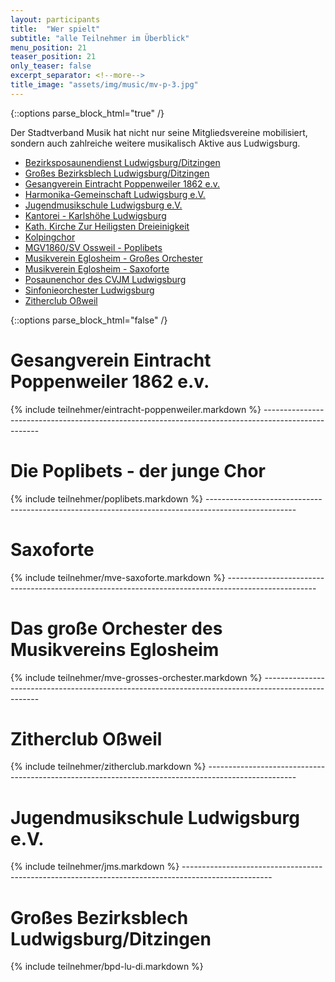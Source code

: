 ```yaml
---
layout: participants
title:  "Wer spielt"
subtitle: "alle Teilnehmer im Überblick"
menu_position: 21
teaser_position: 21
only_teaser: false
excerpt_separator: <!--more-->
title_image: "assets/img/music/mv-p-3.jpg"
---
```

{::options parse_block_html="true" /}
<div class="teaser">
Der Stadtverband Musik hat nicht nur seine Mitgliedsvereine mobilisiert, sondern auch zahlreiche weitere musikalisch Aktive aus Ludwigsburg.

- [Bezirksposaunendienst Ludwigsburg/Ditzingen](/teilnehmer.html#bpd-lu-di)
- [Großes Bezirksblech Ludwigsburg/Ditzingen](/teilnehmer.html#blech-lu-di)
- [Gesangverein Eintracht Poppenweiler 1862 e.v.](/teilnehmer.html#gesangverein-eintracht-poppenweiler-1862-ev)
- [Harmonika-Gemeinschaft Ludwigsburg e.V.]()
- [Jugendmusikschule Ludwigsburg e.V.](/teilnehmer.html#jms-lb)
- [Kantorei - Karlshöhe Ludwigsburg]()
- [Kath. Kirche Zur Heiligsten Dreieinigkeit]()
- [Kolpingchor]()
- [MGV1860/SV Ossweil - Poplibets](/teilnehmer.html#die-poplibets---der-junge-chor)
- [Musikverein Eglosheim - Großes Orchester ](/teilnehmer.html#mv-eglosheim)
- [Musikverein Eglosheim - Saxoforte](/teilnehmer.html#mve-saxoforte)
- [Posaunenchor des CVJM Ludwigsburg]()
- [Sinfonieorchester Ludwigsburg]()
- [Zitherclub Oßweil](/teilnehmer.html#zitherclub-ossweil)

</div>
<!--more-->
{::options parse_block_html="false" /}
      
<h1 class="shifted-anchor" id="gesangverein-eintracht-poppenweiler-1862-ev">Gesangverein Eintracht Poppenweiler 1862 e.v.</h1>
{% include teilnehmer/eintracht-poppenweiler.markdown %} 
----------------------------------------------------------------------------------------------------

<h1 class="shifted-anchor" id="die-poplibets---der-junge-chor">Die Poplibets - der junge Chor</h1>
{% include teilnehmer/poplibets.markdown %}
----------------------------------------------------------------------------------------------------
<h1 class="shifted-anchor" id="mve-saxoforte">Saxoforte</h1>
{% include teilnehmer/mve-saxoforte.markdown %}
----------------------------------------------------------------------------------------------------
<h1 class="shifted-anchor" id="mv-eglosheim">Das große Orchester des Musikvereins Eglosheim</h1>
{% include teilnehmer/mve-grosses-orchester.markdown %}
----------------------------------------------------------------------------------------------------
<h1 class="shifted-anchor" id="zitherclub-ossweil">Zitherclub Oßweil</h1>
{% include teilnehmer/zitherclub.markdown %}
----------------------------------------------------------------------------------------------------
<h1 class="shifted-anchor" id="jms-lb">Jugendmusikschule Ludwigsburg e.V.</h1>
{% include teilnehmer/jms.markdown %}
----------------------------------------------------------------------------------------------------
<h1 class="shifted-anchor" id="blech-lu-di">Großes Bezirksblech Ludwigsburg/Ditzingen</h1>
{% include teilnehmer/bpd-lu-di.markdown %}
